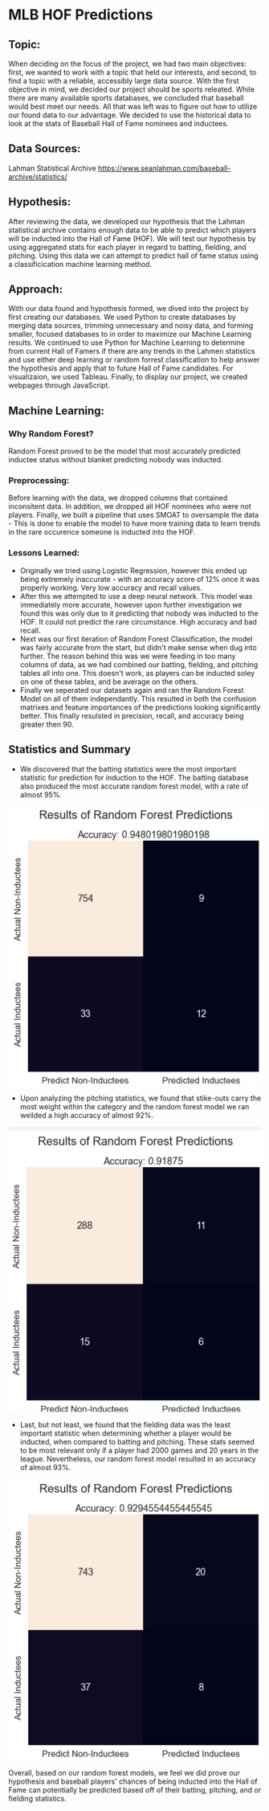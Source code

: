 # MLB HOF Predictions

## Topic:
When deciding on the focus of the project, we had two main objectives: first, we wanted to work with a topic that held our interests, and second, to find a topic with a reliable, accessibly large data source.  With the first objective in mind, we decided our project should be sports releated.  While there are many available sports databases, we concluded that baseball would best meet our needs.  All that was left was to figure out how to utilize our found data to our advantage. We decided to use the historical data to look at the stats of Baseball Hall of Fame nominees and inductees. 

## Data Sources:
Lahman Statistical Archive
https://www.seanlahman.com/baseball-archive/statistics/

## Hypothesis:
After reviewing the data, we developed our hypothesis that the Lahman statistical archive contains enough data to be able to predict which players will be inducted into the Hall of Fame (HOF). We will test our hypothesis by using aggregated stats for each player in regard to batting, fielding, and pitching. Using this data we can attempt to predict hall of fame status using a classificication machine learning method.

## Approach:
With our data found and hypothesis formed, we dived into the project by first creating our databases.  We used Python to create databases by merging data sources, trimming unnecessary and noisy data, and forming smaller, focused databases to in order to maximize our Machine Learning results. We continued to use Python for Machine Learning to determine from current Hall of Famers if there are any trends in the Lahmen statistics and use either deep learning or random forrest classification to help answer the hypothesis and apply that to future Hall of Fame candidates. For visualizaion, we used Tableau.  Finally, to display our project, we created webpages through JavaScript.

## Machine Learning:
### Why Random Forest?
Random Forest proved to be the model that most accurately predicted inductee status without blanket predicting nobody was inducted.

### Preprocessing:
Before learning with the data, we dropped columns that contained inconsitent data. In addition, we dropped all HOF nominees who were not players. Finally, we built a pipeline that uses SMOAT to oversample the data - This is done to enable the model to have more training data to learn trends in the rare occurence someone is inducted into the HOF.

### Lessons Learned:
   - Originally we tried using Logistic Regression, however this ended up being extremely inaccurate - with an accuracy score of 12% once it was properly working. Very low accuracy and recall values.
   - After this we attempted to use a deep neural network. This model was immediately more accurate, however upon further investigation we found this was only due to it predicting that nobody was inducted to the HOF. It could not predict the rare circumstance. High accuracy and bad recall.
   - Next was our first iteration of Random Forest Classification, the model was fairly accurate from the start, but didn't make sense when dug into further. The reason behind this was we were feeding in too many columns of data, as we had combined our batting, fielding, and pitching tables all into one. This doesn't work, as players can be inducted soley on one of these tables, and be average on the others.
  - Finally we seperated our datasets again and ran the Random Forest Model on all of them independantly. This resulted in both the confusion matrixes and feature importances of the predictions looking significantly better. This finally resulsted in precision, recall, and accuracy being greater then 90.
  

## Statistics and Summary
   - We discovered that the batting statistics were the most important statistic for prediction for induction to the HOF. The batting database also produced the most accurate random forest model, with a rate of almost 95%. 


![batting.png](Visuals/batting.png)


   - Upon analyzing the pitching statistics, we found that stike-outs carry the most weight within the category and the random forest model we ran weilded a high accuracy of almost 92%.


![pitching.png](Visuals/pitching.png)


   - Last, but not least, we found that the fielding data was the least important statistic when determining whether a player would be inducted, when compared to batting and pitching. These stats seemed to be most relevant only if a player had 2000 games and 20 years in the league. Nevertheless, our random forest model resulted in an accuracy of almost 93%.


![fielding.png](Visuals/fielding.png)



   Overall, based on our random forest models, we feel we did prove our hypothesis and baseball players' chances of being inducted into the Hall of Fame can potentially be predicted based off of their batting, pitching, and or fielding statistics.

